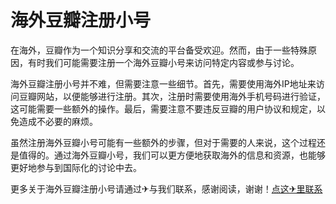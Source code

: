 # 海外豆瓣注册小号

在海外，豆瓣作为一个知识分享和交流的平台备受欢迎。然而，由于一些特殊原因，有时我们可能需要注册一个海外豆瓣小号来访问特定内容或参与讨论。

海外豆瓣注册小号并不难，但需要注意一些细节。首先，需要使用海外IP地址来访问豆瓣网站，以便能够进行注册。其次，注册时需要使用海外手机号码进行验证，这可能需要一些额外的操作。最后，需要注意不要违反豆瓣的用户协议和规定，以免造成不必要的麻烦。

虽然注册海外豆瓣小号可能有一些额外的步骤，但对于需要的人来说，这个过程还是值得的。通过海外豆瓣小号，我们可以更方便地获取海外的信息和资源，也能够更好地参与到国际化的讨论中去。

更多关于海外豆瓣注册小号请通过✈与我们联系，感谢阅读，谢谢！[点这✈里联系](https://lm.k02.cc)